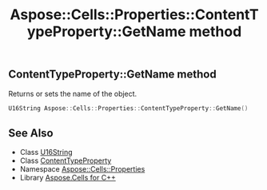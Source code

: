 ﻿---
title: Aspose::Cells::Properties::ContentTypeProperty::GetName method
linktitle: GetName
second_title: Aspose.Cells for C++ API Reference
description: 'Aspose::Cells::Properties::ContentTypeProperty::GetName method. Returns or sets the name of the object in C++.'
type: docs
weight: 600
url: /cpp/aspose.cells.properties/contenttypeproperty/getname/
---
## ContentTypeProperty::GetName method


Returns or sets the name of the object.

```cpp
U16String Aspose::Cells::Properties::ContentTypeProperty::GetName()
```

## See Also

* Class [U16String](../../../aspose.cells/u16string/)
* Class [ContentTypeProperty](../)
* Namespace [Aspose::Cells::Properties](../../)
* Library [Aspose.Cells for C++](../../../)
